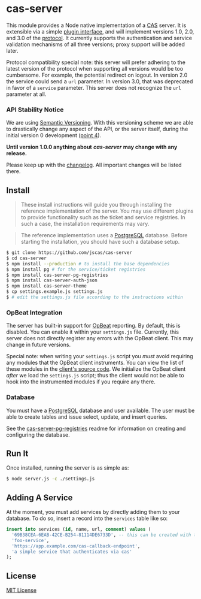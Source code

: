 # cas-server

This module provides a Node native implementation of a [CAS][cas] server. It is
extensible via a simple [plugin interface](md/Plugins.md), and will implement
versions 1.0, 2.0, and 3.0 of the [protocol][casp]. It currently supports
the authentication and service validation mechanisms of all three versions;
proxy support will be added later.

Protocol compatibility special note: this server will prefer adhering to the
latest version of the protocol when supporting all versions would be too
cumbersome. For example, the potential redirect on logout. In version 2.0 the
service could send a `url` parameter. In version 3.0, that was deprecated in
favor of a `service` parameter. This server does not recognize the `url`
parameter at all.

[cas]: http://jasig.github.io/cas/4.1.x/index.html
[casp]: https://github.com/Jasig/cas/blob/master/cas-server-documentation/protocol/CAS-Protocol-Specification.md

### API Stability Notice

We are using [Semantic Versioning][semver]. With this versioning scheme we are
able to drastically change any aspect of the API, or the server itself, during
the initial version 0 development ([point 4][p4]).

**Until version 1.0.0 anything about** ***cas-server*** **may change with any release.**

Please keep up with the [changelog](Changelog.md). All important changes will
be listed there.

[semver]: http://semver.org/
[p4]: http://semver.org/#spec-item-4

## Install

> These install instructions will guide you through installing the reference
> implementation of the server. You may use different plugins to provide
> functionality such as the ticket and service registries. In such a case, the
> installation requirements may vary.

> The reference implementation uses a [PostgreSQL][postgres] database.
> Before starting the installation, you should have such a database setup.

```bash
$ git clone https://github.com/jscas/cas-server
$ cd cas-server
$ npm install --production # to install the base dependencies
$ npm install pg # for the service/ticket registries
$ npm install cas-server-pg-registries
$ npm install cas-server-auth-json
$ npm install cas-server-theme
$ cp settings.example.js settings.js
$ # edit the settings.js file according to the instructions within
```

[postgres]: https://www.postgresql.org/
[dbschema]: https://github.com/jscas/cas-server-db-schema
[schemaread]: https://github.com/jscas/cas-server-db-schema/Readme.md

### OpBeat Integration

The server has built-in support for [OpBeat][opbeat] reporting. By default, this
is disabled. You can enable it within your `settings.js` file. Currently, this
server does not directly register any errors with the OpBeat client. This may
change in future versions.

Special note: when writing your `settings.js` script you *must* avoid requiring
any modules that the OpBeat client instruments. You can view the list of these
modules in the [client's source code][opbeat-modules]. We initialize the OpBeat
client *after* we load the `settings.js` script; thus the client would not
be able to hook into the instrumented modules if you require any there.

[opbeat]: https://opbeat.com/
[opbeat-modules]: https://github.com/opbeat/opbeat-node/blob/master/lib/instrumentation/index.js#L11

### Database

You must have a [PostgreSQL][postgres] database and user available. The user
must be able to create tables and issue select, update, and insert queries.

See the [cas-server-pg-registries][pg-registries] readme for information on
creating and configuring the database.

[pg-registries]: https://github.com/jscas/cas-server-pg-registries

## Run It

Once installed, running the server is as simple as:

```bash
$ node server.js -c ./settings.js
```

## Adding A Service

At the moment, you must add services by directly adding them to your database.
To do so, insert a record into the `services` table like so:

```sql
insert into services (id, name, url, comment) values (
  '69B38CEA-6EAB-42CE-B254-81114DE6733D', -- this can be created with the cli tool `uuidgen`
  'foo-service',
  'https://app.example.com/cas-callback-endpoint',
  'a simple service that authenticates via cas'
);
```

## License

[MIT License](http://jsumners.mit-license.org/)
